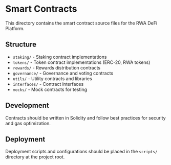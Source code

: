 # Smart Contracts

This directory contains the smart contract source files for the RWA DeFi Platform.

## Structure

- `staking/` - Staking contract implementations
- `tokens/` - Token contract implementations (ERC-20, RWA tokens)
- `rewards/` - Rewards distribution contracts
- `governance/` - Governance and voting contracts
- `utils/` - Utility contracts and libraries
- `interfaces/` - Contract interfaces
- `mocks/` - Mock contracts for testing

## Development

Contracts should be written in Solidity and follow best practices for security and gas optimization.

## Deployment

Deployment scripts and configurations should be placed in the `scripts/` directory at the project root.